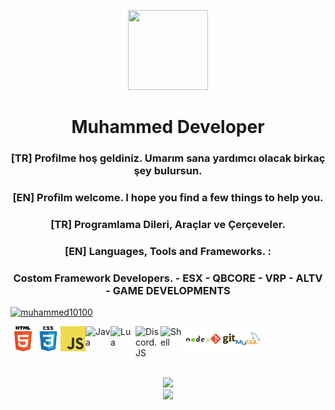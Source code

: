 <p align="center">
    <img width="128" height="128" src="https://avatars.githubusercontent.com/u/56224780s=400&u=91fe99543119db4b3d8fe835df7b6789732d1340&v=4size=2048"/>
</p>


<h1 align="center">Muhammed Developer</h1>

<h3 align="center">[TR] Profilme hoş geldiniz. Umarım sana yardımcı olacak birkaç şey bulursun.</h3>
<h3 align="center">[EN] Profilm welcome. I hope you find a few things to help you.</h3>


<h3 align="center">[TR] Programlama Dileri, Araçlar ve Çerçeveler.</h3>
<h3 align="center">[EN] Languages, Tools and Frameworks. :</h3>

<h3 align="center">Costom Framework Developers. - ESX - QBCORE - VRP - ALTV - GAME DEVELOPMENTS</h3>

<p align="left"> <a href="https://github.com/ryo-ma/github-profile-trophy"><img src="https://github-profile-trophy.vercel.app/?username=muhammed10100&no-bg=true" alt="muhammed10100" /</a></p>

<p>
<img align="left" alt="HTML5" width="40px" src="https://raw.githubusercontent.com/github/explore/80688e429a7d4ef2fca1e82350fe8e3517d3494d/topics/html/html.png" />
<img align="left" alt="CSS3" width="40px" src="https://raw.githubusercontent.com/github/explore/80688e429a7d4ef2fca1e82350fe8e3517d3494d/topics/css/css.png" />
<img align="left" alt="JavaScript" width="40px" src="https://raw.githubusercontent.com/github/explore/80688e429a7d4ef2fca1e82350fe8e3517d3494d/topics/javascript/javascript.png"/> </p>
    
<img align="left" alt="Java" width="40px" src="https://icon-library.com/images/java-icon-images/java-icon-images-6.jpg" />
    
<img align="left" alt="Lua" width="40px" src="https://upload.wikimedia.org/wikipedia/commons/c/cf/Lua-Logo.svg" />
    
<img align="left" alt="Discord.JS" width="40px" src="https://discord.js.org/static/logo-square.png" />

<img align="left" alt="Shell" width="40px" src="https://cdn.discordapp.com/attachments/616593062130614282/807912423935836200/shell.png" />

<img align="left" alt="Node.js" width="40px" src="https://raw.githubusercontent.com/devicons/devicon/master/icons/nodejs/nodejs-original-wordmark.svg" />

<img align="left" alt="Git" width="40px" src="https://raw.githubusercontent.com/github/explore/80688e429a7d4ef2fca1e82350fe8e3517d3494d/topics/git/git.png" />
</p>

<p>
<img align="left" alt="mysql" width="40px" src="https://raw.githubusercontent.com/devicons/devicon/master/icons/mysql/mysql-original-wordmark.svg"  />
</p>

<br />
<br />
<br />
<br />

<p align="center">
  <img src="https://github-readme-stats.vercel.app/api/top-langs/?username=muhammed10100&theme=dark">
  <br>
  <img src="https://github-readme-stats.vercel.app/api?username=muhammed10100&count_private=true&show_icons=true&theme=dark&layout=compact">
</p>
